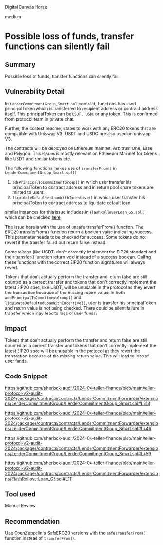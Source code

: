 Digital Canvas Horse

medium

# Possible loss of funds, transfer functions can silently fail

## Summary
Possible loss of funds, transfer functions can silently fail

## Vulnerability Detail
In `LenderCommitmentGroup_Smart.sol` contract, functions has used principalToken which is transferred to recipient address or contract address itself. This principalToken can be `USDT, USDC` or any token. This is confirmed from protocol team in private chat.

Further, the contest readme, states to work with any ERC20 tokens that are compatible with Uniswap V3. USDT and USDC are also used on uniswap V3.

The contracts will be deployed on Ethereum mainnet, Arbitrum One, Base and Polygon. This issues is mostly relevant on Ethereum Mainnet for tokens like USDT and similar tokens etc.

The following functions makes use of `transferFrom()` in `LenderCommitmentGroup_Smart.sol()`

1) `addPrincipalToCommitmentGroup()` in which user transfer his principalToken to contract address and in return pool share tokens are minted to users.
2) `liquidateDefaultedLoanWithIncentive()` in which user transfer his principalToken to contract address to liquidate default loan.

similar instances for this issue includes in `FlashRolloverLoan_G5.sol()` which can be checked [here](https://github.com/sherlock-audit/2024-04-teller-finance/blob/main/teller-protocol-v2-audit-2024/packages/contracts/contracts/LenderCommitmentForwarder/extensions/FlashRolloverLoan_G5.sol#L111)

The issue here is with the use of unsafe transferFrom() function.  The ERC20.transferFrom() function return a boolean value indicating success. This parameter needs to be checked for success. Some tokens do not revert if the transfer failed but return false instead.

Some tokens (like USDT) don't correctly implement the EIP20 standard and their transfer() function return void instead of a success boolean. Calling these functions with the correct EIP20 function signatures will always revert.

Tokens that don't actually perform the transfer and return false are still counted as a correct transfer and tokens that don't correctly implement the latest EIP20 spec, like USDT, will be unusable in the protocol as they revert the transaction because of the missing return value. In both `addPrincipalToCommitmentGroup()` and `liquidateDefaultedLoanWithIncentive()`, user is transfer his principalToken and return value is not being checked. There could be silent failure in transfer which may lead to loss of user funds.

## Impact
Tokens that don't actually perform the transfer and return false are still counted as a correct transfer and tokens that don't correctly implement the latest EIP20 spec will be unusable in the protocol as they revert the transaction because of the missing return value. This will lead to loss of user funds.

## Code Snippet
https://github.com/sherlock-audit/2024-04-teller-finance/blob/main/teller-protocol-v2-audit-2024/packages/contracts/contracts/LenderCommitmentForwarder/extensions/LenderCommitmentGroup/LenderCommitmentGroup_Smart.sol#L313

https://github.com/sherlock-audit/2024-04-teller-finance/blob/main/teller-protocol-v2-audit-2024/packages/contracts/contracts/LenderCommitmentForwarder/extensions/LenderCommitmentGroup/LenderCommitmentGroup_Smart.sol#L446

https://github.com/sherlock-audit/2024-04-teller-finance/blob/main/teller-protocol-v2-audit-2024/packages/contracts/contracts/LenderCommitmentForwarder/extensions/LenderCommitmentGroup/LenderCommitmentGroup_Smart.sol#L459

https://github.com/sherlock-audit/2024-04-teller-finance/blob/main/teller-protocol-v2-audit-2024/packages/contracts/contracts/LenderCommitmentForwarder/extensions/FlashRolloverLoan_G5.sol#L111
## Tool used
Manual Review

## Recommendation
Use OpenZeppelin's SafeERC20 versions with the `safeTransferFrom()` function instead of `transferFrom()`.









































